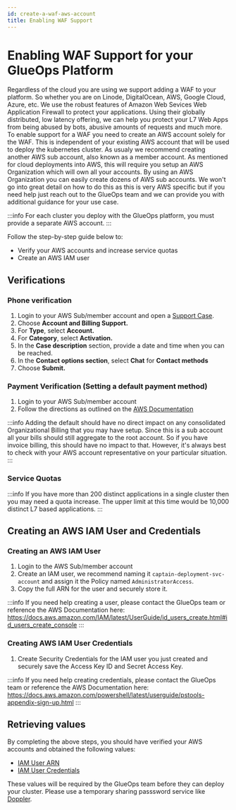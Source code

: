 ```yaml
---
id: create-a-waf-aws-account
title: Enabling WAF Support
---
```




# Enabling WAF Support for your GlueOps Platform

Regardless of the cloud you are using we support adding a WAF to your platform. So whether you are on Linode, DigitalOcean, AWS, Google Cloud, Azure, etc. We use the robust features of Amazon Web Sevices Web Application Firewall to protect your applications. Using their globally distributed, low latency offering, we can help you protect your L7 Web Apps from being abused by bots, abusive amounts of requests and much more. To enable support for a WAF you need to create an AWS account solely for the WAF. This is independent of your existing AWS account that will be used to deploy the kubernetes cluster. As usualy we recommend creating another AWS sub account, also known as a member account. As mentioned for cloud deployments into AWS, this will require you setup an AWS Organization which will own all your accounts. By using an AWS Organization you can easily create dozens of AWS sub accounts. We won't go into great detail on how to do this as this is very AWS specific but if you need help just reach out to the GlueOps team and we can provide you with additional guidance for your use case.


:::info
For each cluster you deploy with the GlueOps platform, you must provide a separate AWS account.
:::

Follow the step-by-step guide below to:
- Verify your AWS accounts and increase service quotas
- Create an AWS IAM user


## Verifications


### Phone verification

1. Login to your AWS Sub/member account and open a [Support Case](http://aws.amazon.com/support).
2. Choose **Account and Billing Support.**
3. For **Type**, select **Account.**
4. For **Category**, select **Activation.**
5. In the **Case description** section, provide a date and time when you can be reached.
6. In the **Contact options section**, select **Chat** for **Contact methods**
7. Choose **Submit.**

### Payment Verification (Setting a default payment method)

1. Login to your AWS Sub/member account
2. Follow the directions as outlined on the [AWS Documentation](https://docs.aws.amazon.com/awsaccountbilling/latest/aboutv2/manage-payment-method.html#manage-designate-default)
   
:::info
Adding the default should have no direct impact on any consolidated Organizational Billing that you may have setup. Since this is a sub account all your bills should still aggregate to the root account. So if you have invoice billing, this should have no impact to that. However, it's always best to check with your AWS account representative on your particular situation.
:::

### Service Quotas

:::info
If you have more than 200 distinct applications in a single cluster then you may need a quota increase. The upper limit at this time would be 10,000 distinct L7 based applications.
:::

## Creating an AWS IAM User and Credentials

### Creating an AWS IAM User
1. Login to the AWS Sub/member account
2. Create an IAM user, we recommend naming it `captain-deployment-svc-account` and assign it the Policy named `AdministratorAccess`.
3. Copy the full ARN for the user and securely store it.

:::info
If you need help creating a user, please contact the GlueOps team or reference the AWS Documentation here: https://docs.aws.amazon.com/IAM/latest/UserGuide/id_users_create.html#id_users_create_console
:::

### Creating AWS IAM User Credentials

1. Create Security Credentials for the IAM user you just created and securely save the Access Key ID and Secret Access Key.
   
:::info
If you need help creating credentials, please contact the GlueOps team or reference the AWS Documentation here: https://docs.aws.amazon.com/powershell/latest/userguide/pstools-appendix-sign-up.html
:::

## Retrieving values

By completing the above steps, you should have verified your AWS accounts and obtained the following values:
- [IAM User ARN](#creating-an-AWS-iam-user-and-credentials)
- [IAM User Credentials](#creating-aws-iam-user-credentials)

These values will be required by the GlueOps team before they can deploy your cluster. Please use a temporary sharing passsword service like [Doppler](https://share.doppler.com/).
